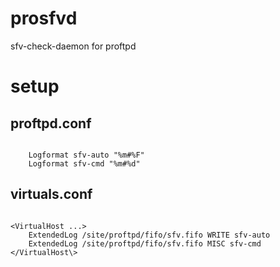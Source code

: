 prosfvd
=======
sfv-check-daemon for proftpd

setup
=====

proftpd.conf
------------
<pre><code>
    Logformat sfv-auto "%m#%F"
    Logformat sfv-cmd "%m#%d"
</code></pre>

virtuals.conf
-------------
<pre><code>
&lt;VirtualHost ...&gt;
    ExtendedLog /site/proftpd/fifo/sfv.fifo WRITE sfv-auto
    ExtendedLog /site/proftpd/fifo/sfv.fifo MISC sfv-cmd
&lt;/VirtualHost\&gt;
</code></pre>
